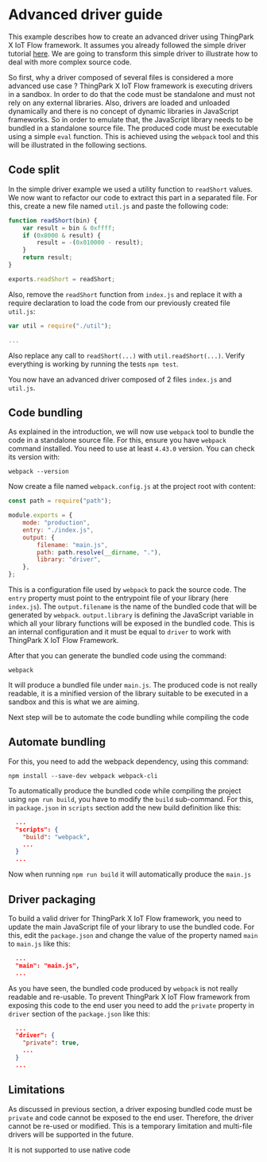 # Advanced driver guide

This example describes how to create an advanced driver using ThingPark X IoT Flow framework. It assumes you
already followed the simple driver tutorial [here](../simple-driver/README.md). We are going to transform this
simple driver to illustrate how to deal with more complex source code.

So first, why a driver composed of several files is considered a more advanced use case ? ThingPark X IoT Flow framework
is executing drivers in a sandbox. In order to do that the code must be standalone and must not rely on any
external libraries. Also, drivers are loaded and unloaded dynamically and there is no concept of dynamic libraries in
JavaScript frameworks. So in order to emulate that, the JavaScript library needs to be bundled in a standalone source
file. The produced code must be executable using a simple `eval` function. This is achieved using the `webpack` tool
and this will be illustrated in the following sections.

## Code split

In the simple driver example we used a utility function to `readShort` values. We now want to refactor our code to
extract this part in a separated file. For this, create a new file named `util.js` and paste the following code:

```js
function readShort(bin) {
    var result = bin & 0xffff;
    if (0x8000 & result) {
        result = -(0x010000 - result);
    }
    return result;
}

exports.readShort = readShort;
```

Also, remove the `readShort` function from `index.js` and replace it with a require declaration to load the code from
our previously created file `util.js`:

```js
var util = require("./util");

...
```

Also replace any call to `readShort(...)` with `util.readShort(...)`. Verify everything is working by running the
tests `npm test`.

You now have an advanced driver composed of 2 files `index.js` and `util.js`.

## Code bundling

As explained in the introduction, we will now use `webpack` tool to bundle the code in a standalone source file. For this, ensure you have
`webpack` command installed. You need to use at least `4.43.0` version. You can check its version with:

```shell
webpack --version
```

Now create a file named `webpack.config.js` at the project root with content:

```js
const path = require("path");

module.exports = {
    mode: "production",
    entry: "./index.js",
    output: {
        filename: "main.js",
        path: path.resolve(__dirname, "."),
        library: "driver",
    },
};
```

This is a configuration file used by `webpack` to pack the source code. The `entry` property must point to the
entrypoint file of your library (here `index.js`). The `output.filename` is the name of the bundled code that will
be generated by `webpack`. `output.library` is defining the JavaScript variable in which all your library functions
will be exposed in the bundled code. This is an internal configuration and it must be equal to `driver` to work with
ThingPark X IoT Flow Framework.

After that you can generate the bundled code using the command:

```shell
webpack
```

It will produce a bundled file under `main.js`. The produced code is not really readable, it is a minified
version of the library suitable to be executed in a sandbox and this is what we are aiming.

Next step will be to automate the code bundling while compiling the code

## Automate bundling

For this, you need to add the webpack dependency, using this command:

```shell
npm install --save-dev webpack webpack-cli
```

To automatically produce the bundled code while compiling the project using `npm run build`, you have to modify the
`build` sub-command. For this, in `package.json` in `scripts` section add the new build definition like this:

```json
  ...
  "scripts": {
    "build": "webpack",
    ...
  }
  ...
```

Now when running `npm run build` it will automatically produce the `main.js`

## Driver packaging

To build a valid driver for ThingPark X IoT Flow framework, you need to update the main JavaScript file of your library
to use the bundled code. For this, edit the `package.json` and change the value of the property named `main` to `main.js`
like this:

```json
  ...
  "main": "main.js",
  ...
```

As you have seen, the bundled code produced by `webpack` is not really readable and re-usable. To prevent ThingPark X
IoT Flow framework from exposing this code to the end user you need to add the `private` property in `driver` section of
the `package.json` like this:

```json
  ...
  "driver": {
    "private": true,
    ...
  }
  ...
```

## Limitations

As discussed in previous section, a driver exposing bundled code must be `private` and code cannot be exposed to
the end user. Therefore, the driver cannot be re-used or modified. This is a temporary limitation and multi-file drivers
will be supported in the future.

It is not supported to use native code
